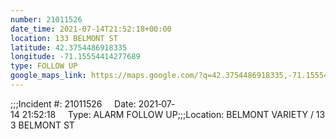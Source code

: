 ```yaml
---
number: 21011526
date_time: 2021-07-14T21:52:18+00:00
location: 133 BELMONT ST
latitude: 42.3754486918335
longitude: -71.15554414277689
type: FOLLOW UP
google_maps_link: https://maps.google.com/?q=42.3754486918335,-71.15554414277689
---
```


;;;Incident #: 21011526     Date: 2021‐07‐14 21:52:18     Type: ALARM FOLLOW UP;;;Location: BELMONT VARIETY / 133 BELMONT ST

